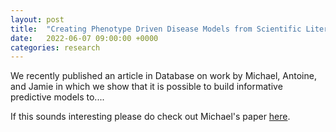 ```yaml
---
layout: post
title:  "Creating Phenotype Driven Disease Models from Scientific Literature"
date:   2022-06-07 09:00:00 +0000
categories: research
---
```


We recently published an article in Database on work by Michael, Antoine, and Jamie in which we show that it is possible to build informative predictive models to....

<!-- ![SFARI Genes and Where to Find Them - Figure 2](/tsimpson/assets/Navarro2022Figure2.jpg)
<h6>LEGEND</h6> -->

If this sounds interesting please do check out Michael's paper [here](https://academic.oup.com/database/article/doi/10.1093/database/baac038/6603635).